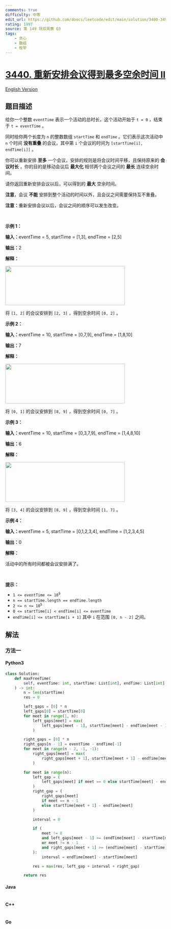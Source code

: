 ```yaml
---
comments: true
difficulty: 中等
edit_url: https://github.com/doocs/leetcode/edit/main/solution/3400-3499/3440.Reschedule%20Meetings%20for%20Maximum%20Free%20Time%20II/README.md
rating: 1997
source: 第 149 场双周赛 Q3
tags:
    - 贪心
    - 数组
    - 枚举
---
```


<!-- problem:start -->

# [3440. 重新安排会议得到最多空余时间 II](https://leetcode.cn/problems/reschedule-meetings-for-maximum-free-time-ii)

[English Version](/solution/3400-3499/3440.Reschedule%20Meetings%20for%20Maximum%20Free%20Time%20II/README_EN.md)

## 题目描述

<!-- description:start -->

<p>给你一个整数&nbsp;<code>eventTime</code>&nbsp;表示一个活动的总时长，这个活动开始于&nbsp;<code>t = 0</code>&nbsp;，结束于&nbsp;<code>t = eventTime</code>&nbsp;。</p>

<p>同时给你两个长度为 <code>n</code>&nbsp;的整数数组&nbsp;<code>startTime</code> 和&nbsp;<code>endTime</code>&nbsp;。它们表示这次活动中 <code>n</code>&nbsp;个时间&nbsp;<strong>没有重叠</strong>&nbsp;的会议，其中第&nbsp;<code>i</code>&nbsp;个会议的时间为&nbsp;<code>[startTime[i], endTime[i]]</code>&nbsp;。</p>

<p>你可以重新安排 <strong>至多</strong>&nbsp;一个会议，安排的规则是将会议时间平移，且保持原来的 <strong>会议时长</strong>&nbsp;，你的目的是移动会议后 <strong>最大化</strong>&nbsp;相邻两个会议之间的 <strong>最长</strong> 连续空余时间。</p>

<p>请你返回重新安排会议以后，可以得到的 <strong>最大</strong>&nbsp;空余时间。</p>

<p><b>注意</b>，会议 <strong>不能</strong>&nbsp;安排到整个活动的时间以外，且会议之间需要保持互不重叠。</p>

<p><b>注意：</b>重新安排会议以后，会议之间的顺序可以发生改变。</p>

<p>&nbsp;</p>

<p><strong class="example">示例 1：</strong></p>

<div class="example-block">
<p><span class="example-io"><b>输入：</b>eventTime = 5, startTime = [1,3], endTime = [2,5]</span></p>

<p><span class="example-io"><b>输出：</b>2</span></p>

<p><strong>解释：</strong></p>

<p><img alt="" src="https://fastly.jsdelivr.net/gh/doocs/leetcode@main/solution/3400-3499/3440.Reschedule%20Meetings%20for%20Maximum%20Free%20Time%20II/images/example0_rescheduled.png" style="width: 375px; height: 123px;" /></p>

<p>将&nbsp;<code>[1, 2]</code>&nbsp;的会议安排到&nbsp;<code>[2, 3]</code>&nbsp;，得到空余时间&nbsp;<code>[0, 2]</code>&nbsp;。</p>
</div>

<p><strong class="example">示例 2：</strong></p>

<div class="example-block">
<p><span class="example-io"><b>输入：</b>eventTime = 10, startTime = [0,7,9], endTime = [1,8,10]</span></p>

<p><span class="example-io"><b>输出：</b>7</span></p>

<p><strong>解释：</strong></p>

<p><img alt="" src="https://fastly.jsdelivr.net/gh/doocs/leetcode@main/solution/3400-3499/3440.Reschedule%20Meetings%20for%20Maximum%20Free%20Time%20II/images/rescheduled_example0.png" style="width: 375px; height: 125px;" /></p>

<p>将&nbsp;<code>[0, 1]</code>&nbsp;的会议安排到&nbsp;<code>[8, 9]</code>&nbsp;，得到空余时间&nbsp;<code>[0, 7]</code>&nbsp;。</p>
</div>

<p><strong class="example">示例 3：</strong></p>

<div class="example-block">
<p><span class="example-io"><b>输入：</b>eventTime = 10, startTime = [0,3,7,9], endTime = [1,4,8,10]</span></p>

<p><b>输出：</b>6</p>

<p><b>解释：</b></p>

<p><strong><img alt="" src="https://fastly.jsdelivr.net/gh/doocs/leetcode@main/solution/3400-3499/3440.Reschedule%20Meetings%20for%20Maximum%20Free%20Time%20II/images/image3.png" style="width: 375px; height: 125px;" /></strong></p>

<p>将&nbsp;<code>[3, 4]</code>&nbsp;的会议安排到&nbsp;<code>[8, 9]</code>&nbsp;，得到空余时间&nbsp;<code>[1, 7]</code>&nbsp;。</p>
</div>

<p><strong class="example">示例 4：</strong></p>

<div class="example-block">
<p><span class="example-io"><b>输入：</b>eventTime = 5, startTime = [0,1,2,3,4], endTime = [1,2,3,4,5]</span></p>

<p><span class="example-io"><b>输出：</b>0</span></p>

<p><b>解释：</b></p>

<p>活动中的所有时间都被会议安排满了。</p>
</div>

<p>&nbsp;</p>

<p><strong>提示：</strong></p>

<ul>
	<li><code>1 &lt;= eventTime &lt;= 10<sup>9</sup></code></li>
	<li><code>n == startTime.length == endTime.length</code></li>
	<li><code>2 &lt;= n &lt;= 10<sup>5</sup></code></li>
	<li><code>0 &lt;= startTime[i] &lt; endTime[i] &lt;= eventTime</code></li>
	<li><code>endTime[i] &lt;= startTime[i + 1]</code> 其中&nbsp;<code>i</code> 在范围&nbsp;<code>[0, n - 2]</code>&nbsp;之间。</li>
</ul>

<!-- description:end -->

## 解法

<!-- solution:start -->

### 方法一

<!-- tabs:start -->

#### Python3

```python
class Solution:
    def maxFreeTime(
        self, eventTime: int, startTime: List[int], endTime: List[int]
    ) -> int:
        n = len(startTime)
        res = 0

        left_gaps = [0] * n
        left_gaps[0] = startTime[0]
        for meet in range(1, n):
            left_gaps[meet] = max(
                left_gaps[meet - 1], startTime[meet] - endTime[meet - 1]
            )

        right_gaps = [0] * n
        right_gaps[n - 1] = eventTime - endTime[-1]
        for meet in range(n - 2, -1, -1):
            right_gaps[meet] = max(
                right_gaps[meet + 1], startTime[meet + 1] - endTime[meet]
            )

        for meet in range(n):
            left_gap = (
                left_gaps[meet] if meet == 0 else startTime[meet] - endTime[meet - 1]
            )
            right_gap = (
                right_gaps[meet]
                if meet == n - 1
                else startTime[meet + 1] - endTime[meet]
            )

            interval = 0

            if (
                meet != 0
                and left_gaps[meet - 1] >= (endTime[meet] - startTime[meet])
                or meet != n - 1
                and right_gaps[meet + 1] >= (endTime[meet] - startTime[meet])
            ):
                interval = endTime[meet] - startTime[meet]

            res = max(res, left_gap + interval + right_gap)

        return res
```

#### Java

```java

```

#### C++

```cpp

```

#### Go

```go

```

<!-- tabs:end -->

<!-- solution:end -->

<!-- problem:end -->
